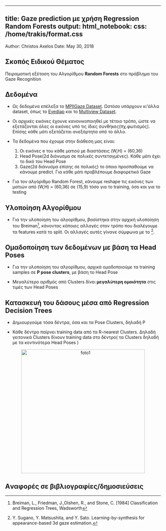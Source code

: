 <html>
<body style="background: url(Downloads/gaze1_colorized.jpg) no-repeat center center fixed; 
  -webkit-background-size: cover;
  -moz-background-size: cover;
  -o-background-size: cover;
  background-size: cover;">
</body>
</html> 


<!-- background="Downloads/gaze1_colorized.jpg"; -->

---
title: Gaze prediction με χρήση Regression Random Forests
output:
  html_notebook:
    css: /home/trakis/format.css
---


<!---
%A Little Data Analysis 
-->
Author: Christos Axelos
Date: May 30, 2018



## Σκοπός Ειδικού Θέματος

Πειραματική εξέταση του Αλγορίθμου __Random Forests__ στο πρόβλημα του Gaze Recognition
	

## Δεδομένα

* Ως δεδομένα επέλεξα το <a href="https://www.mpi-inf.mpg.de/de/abteilungen/computer-vision-and-multimodal-computing/research/gaze-based-human-computer-interaction/appearance-based-gaze-estimation-in-the-wild-mpiigaze/"
target="_blank">MPIIGaze Dataset</a>. Ωστόσο υπάρχουν κι'άλλα dataset, όπως το 
<a href="https://www.idiap.ch/dataset/eyediap" target="_blank">Eyediap</a> και το
<a href="http://www.hci.iis.u-tokyo.ac.jp/datasets/" target="_blank">Multiview Dataset</a>.

* Οι αρχικές εικόνες έχουνε κανονικοποιηθεί με τέτοιο τρόπο, ώστε να εξετάζονται όλες οι εικόνες υπό τις ίδιες συνθήκες(πχ.φωτισμός). Επίσης κάθε μάτι εξετάζεται ανεξάρτητα από το άλλο.

* Τα δεδομένα που έχουμε στην διάθεση μας είναι:

	1. Οι εικόνες e του κάθε ματιού με διαστάσεις (W,H) = (60,36)
	2. Ηead Pose(2d διάνυσμα σε πολικές συντεταγμένες). Κάθε μάτι έχει το δικό του Head Pose 
	3. Gaze(2d διάνυσμα επίσης σε πολικές) το όποιο προσπαθούμε να κάνουμε predict. Για κάθε μάτι προβλέπουμε διαφορετικό Gaze

* Για τον αλγόριθμο Random Forest, κάνουμε reshape τις εικόνες των ματιών
  από (W,H) = (60,36) σε (15,9) τόσο για το training, όσο και για το testing  



## Υλοποίηση Αλγορίθμου

* Για την υλοποίηση του  αλγορίθμου, βασίστηκα στην αρχική υλοποίηση του Breiman[^1], κάνοντας κάποιες αλλαγές στον τρόπο που διαλέγουμε τα features κατά το
  split. Οι αλλαγές αυτές γίνανε σύμφωνα με το [^2]. 



## Ομαδοποίηση των δεδομένων με βάση τα Head Poses

* Για την υλοποίηση του  αλγορίθμου, αρχικά ομαδοποιούμε τα training samples σε
__P pose clusters__, με βάση το Head Pose

* Μεγαλύτερο αριθμός από Clusters δίνει 
__μεγαλύτερη ομοιότητα__ στις τιμές των Head Poses




## Κατασκευή του δάσους μέσα από Regression Decision Trees

* Δημιουργούμε τόσα δέντρα, όσα και τα Pose Clusters, δηλαδή P

* Κάθε δέντρο παίρνει training data από τα R-nearest Clusters. Δηλαδή
  γειτονικά Clusters δίνουν training data στο δέντρο( τα Clusters δηλαδή με
τα κοντινότερα Head Poses ) 


<div id="foto" style="text-align: center;">
   <img src="rnearest.jpeg" width="400" alt="foto1">
</div>




## Aναφορές σε βιβλιογραφίες/δημοσιεύσεις

[^1]: Breiman, L., Friedman, J.,Olshen, R., and Stone, C. [1984] Classification and Regression Trees,  Wadsworth
[^2]: Y. Sugano, Y. Matsushita, and Y. Sato. Learning-by-synthesis for appearance-based 3d gaze estimation.
